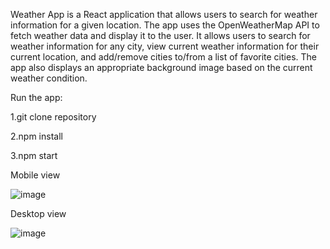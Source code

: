 Weather App is a React application that allows users to search for weather information for a given location. The app uses the OpenWeatherMap API to fetch weather data and display it to the user. It allows users to search for weather information for any city, view current weather information for their current location, and add/remove cities to/from a list of favorite cities. The app also displays an appropriate background image based on the current weather condition.

Run the app:

1.git clone repository<br>

2.npm install<br>

3.npm start<br>

Mobile view

![image](https://user-images.githubusercontent.com/86247584/230993314-403572af-e9b3-415a-a7dc-eae062f21f55.png)

Desktop view

![image](https://user-images.githubusercontent.com/86247584/230993758-928293f2-124c-4b51-87ff-d0803c748cbe.png)




